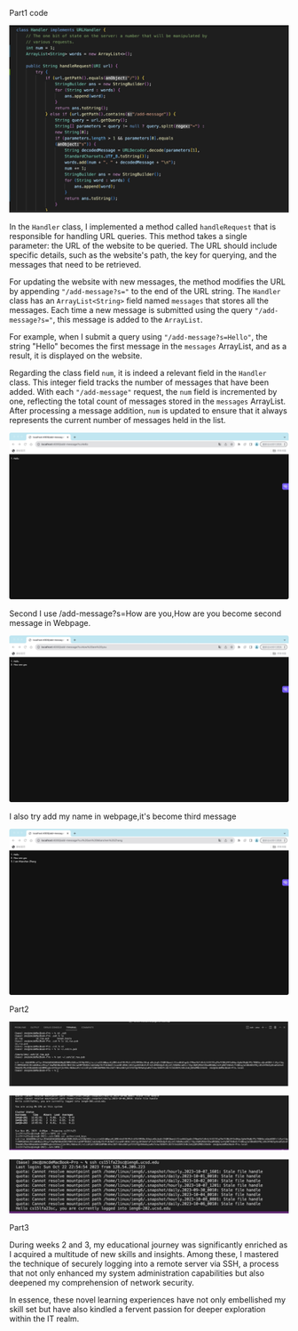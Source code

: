 Part1
code

![image](https://raw.githubusercontent.com/zmc0806/cse15L-lab-report2/main/code.jpeg)

In the `Handler` class, I implemented a method called `handleRequest` that is responsible for handling URL queries. This method takes a single parameter: the URL of the website to be queried. The URL should include specific details, such as the website's path, the key for querying, and the messages that need to be retrieved.

For updating the website with new messages, the method modifies the URL by appending `"/add-message?s="` to the end of the URL string. The `Handler` class has an `ArrayList<String>` field named `messages` that stores all the messages. Each time a new message is submitted using the query `"/add-message?s="`, this message is added to the `ArrayList`.

For example, when I submit a query using `"/add-message?s=Hello"`, the string "Hello" becomes the first message in the `messages` ArrayList, and as a result, it is displayed on the website.

Regarding the class field `num`, it is indeed a relevant field in the `Handler` class. This integer field tracks the number of messages that have been added. With each `"/add-message"` request, the `num` field is incremented by one, reflecting the total count of messages stored in the `messages` ArrayList. After processing a message addition, `num` is updated to ensure that it always represents the current number of messages held in the list.

![image](https://raw.githubusercontent.com/zmc0806/cse15L-lab-report2/main/Hello.jpeg)

Second I use /add-message?s=How are you,How are you become second message in Webpage.

![image](https://raw.githubusercontent.com/zmc0806/cse15L-lab-report2/main/howareyou.jpeg)

I also try add my name in webpage,it's become third message

![image](https://raw.githubusercontent.com/zmc0806/cse15L-lab-report2/main/myname.jpeg)


Part2

![image](https://raw.githubusercontent.com/zmc0806/cse15L-lab-report2/main/new2.jpeg)

![image](https://raw.githubusercontent.com/zmc0806/cse15L-lab-report2/main/new1.jpeg)

![image](https://raw.githubusercontent.com/zmc0806/cse15L-lab-report2/main/3.jpeg)

Part3

During weeks 2 and 3, my educational journey was significantly enriched as I acquired a multitude of new skills and insights. Among these, I mastered the technique of securely logging into a remote server via SSH, a process that not only enhanced my system administration capabilities but also deepened my comprehension of network security. 

In essence, these novel learning experiences have not only embellished my skill set but have also kindled a fervent passion for deeper exploration within the IT realm.
